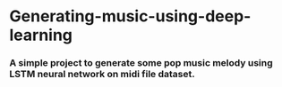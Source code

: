 # Generating-music-using-deep-learning

### A simple project to generate some pop music melody using LSTM neural network on midi file dataset.